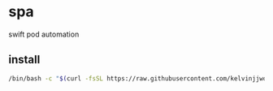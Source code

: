 # spa
swift pod automation

## install

```bash
/bin/bash -c "$(curl -fsSL https://raw.githubusercontent.com/kelvinjjwong/spa/main/install)"
```
